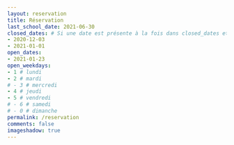 ```yaml
---
layout: reservation
title: Réservation
last_school_date: 2021-06-30
closed_dates: # Si une date est présente à la fois dans closed_dates et dans open_dates, l'école sera considérée comme fermée à cette date.
- 2020-12-03
- 2021-01-01
open_dates:
- 2021-01-23
open_weekdays:
- 1 # lundi
- 2 # mardi
# - 3 # mercredi
- 4 # jeudi
- 5 # vendredi
# - 6 # samedi
# - 0 # dimanche
permalink: /reservation
comments: false
imageshadow: true
---
```


